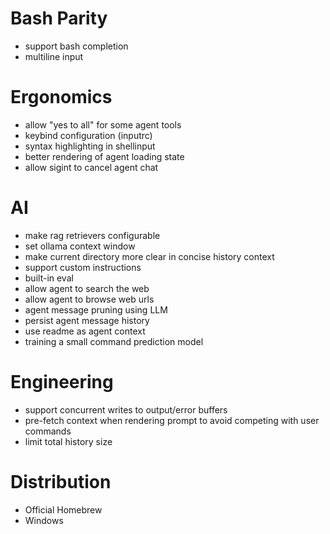 # Bash Parity

- support bash completion
- multiline input

# Ergonomics

- allow "yes to all" for some agent tools
- keybind configuration (inputrc)
- syntax highlighting in shellinput
- better rendering of agent loading state
- allow sigint to cancel agent chat

# AI

- make rag retrievers configurable
- set ollama context window
- make current directory more clear in concise history context
- support custom instructions
- built-in eval
- allow agent to search the web
- allow agent to browse web urls
- agent message pruning using LLM
- persist agent message history
- use readme as agent context
- training a small command prediction model

# Engineering

- support concurrent writes to output/error buffers
- pre-fetch context when rendering prompt to avoid competing with user commands
- limit total history size

# Distribution

- Official Homebrew
- Windows

